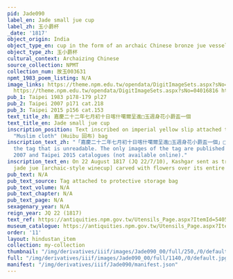 ```yaml
---
pid: Jade090
label_en: Jade small jue cup
label_zh: 玉小爵杯
_date: '1817'
object_origin: India
object_type_en: cup in the form of an archaic Chinese bronze jue vessel
object_type_zh: 玉小爵杯
cultural_context: Archaizing Chinese
source_collection: NPMT
collection_num: 故玉003631
npmt_1983_poem_listing: N/A
image_links: https://theme.npm.edu.tw/opendata/DigitImageSets.aspx?sNo=04016869&Key=%E7%8E%89%E5%B0%8F%E7%88%B5%E6%9D%AF&pageNo=1
  https://theme.npm.edu.tw/opendata/DigitImageSets.aspx?sNo=04016816 https://theme.npm.edu.tw/opendata/DigitImageSets.aspx?sNo=04016830
pub_1: Taipei 1983 p178-179 pl27
pub_2: Taipei 2007 p171 cat.218
pub_3: Taipei 2015 p156 cat.153
text_title_zh: 嘉慶二十二年七月初十日喀什噶爾呈進□玉週身花小爵盃一個
text_title_en: Jade small jue cup
inscription_position: Text inscribed on imperial yellow slip attached to embroidered
  "Muslim cloth" (Huibu 回布) bag
inscription_text_zh: "「嘉慶二十二年七月初十日喀什噶爾呈進□玉週身花小爵盃一個」□ marks a damaged character on
  the tag that is unreadable. The only images of the tag are published in the Taipei
  2007 and Taipei 2015 catalogues (not available online)."
inscription_text_en: On 22 August 1817 (JQ 22/7/10), Kashgar sent as tribute a small
  jade jue [archaic-style winecup] carved with flowers over its entire body
pub_text: N/A
pub_text_source: Tag attached to protective storage bag
pub_text_volume: N/A
pub_text_chapter: N/A
pub_text_page: N/A
sexagenary_year: N/A
reign_year: JQ 22 (1817)
text_ref: https://antiquities.npm.gov.tw/Utensils_Page.aspx?ItemId=54054
museum_catalogue: https://antiquities.npm.gov.tw/Utensils_Page.aspx?ItemId=54054
order: '11'
layout: hindustan_item
collection: my-collection
thumbnail: "/img/derivatives/iiif/images/Jade090_00/full/250,/0/default.jpg"
full: "/img/derivatives/iiif/images/Jade090_00/full/1140,/0/default.jpg"
manifest: "/img/derivatives/iiif/Jade090/manifest.json"
---
```

